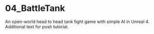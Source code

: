# 04_BattleTank
An open-world head to head tank fight game with simple AI in Unreal 4.
Additional text for push tutorial.
